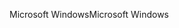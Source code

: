 <span data-ttu-id="02c77-101">Microsoft Windows</span><span class="sxs-lookup"><span data-stu-id="02c77-101">Microsoft Windows</span></span>